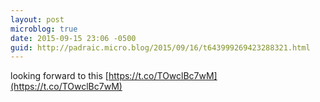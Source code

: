 ```yaml
---
layout: post
microblog: true
date: 2015-09-15 23:06 -0500
guid: http://padraic.micro.blog/2015/09/16/t643999269423288321.html
---
```

looking forward to this [https://t.co/TOwclBc7wM](https://t.co/TOwclBc7wM)
